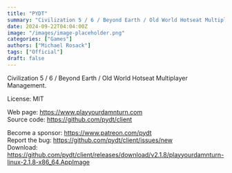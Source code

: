 ```yaml
---
title: "PYDT"
summary: "Civilization 5 / 6 / Beyond Earth / Old World Hotseat Multiplayer Management."
date: 2024-09-22T04:04:00Z
image: "/images/image-placeholder.png"
categories: ["Games"]
authors: ["Michael Rosack"]
tags: ["Official"]
draft: false
---
```


Civilization 5 / 6 / Beyond Earth / Old World Hotseat Multiplayer Management.

License: MIT

Web page: <https://www.playyourdamnturn.com>  
Source code: <https://github.com/pydt/client>

Become a sponsor: <https://www.patreon.com/pydt>  
Report the bug: <https://github.com/pydt/client/issues/new>  
Download: <https://github.com/pydt/client/releases/download/v2.1.8/playyourdamnturn-linux-2.1.8-x86_64.AppImage>
